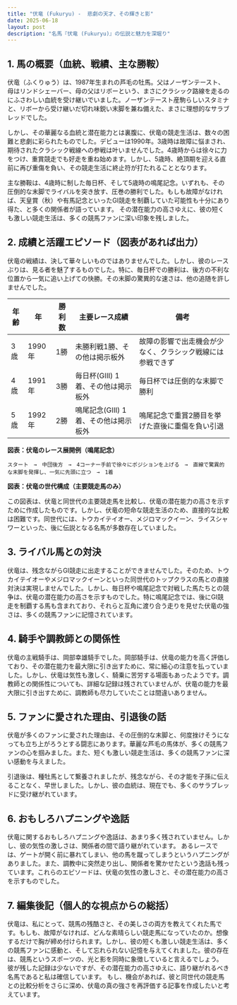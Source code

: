 ```yaml
---
title: "伏竜 (Fukuryu) -  悲劇の天才、その輝きと影"
date: 2025-06-18
layout: post
description: "名馬『伏竜 (Fukuryu)』の伝説と魅力を深堀り"
---
```


## 1. 馬の概要（血統、戦績、主な勝鞍）

伏竜（ふくりゅう）は、1987年生まれの芦毛の牡馬。父はノーザンテースト、母はリンドシェーバー、母の父はリボーという、まさにクラシック路線を走るのにふさわしい血統を受け継いでいました。ノーザンテースト産駒らしいスタミナと、リボーから受け継いだ切れ味鋭い末脚を兼ね備えた、まさに理想的なサラブレッドでした。

しかし、その華麗なる血統と潜在能力とは裏腹に、伏竜の競走生活は、数々の困難と悲劇に彩られたものでした。デビューは1990年。3歳時は故障に悩まされ、期待されたクラシック戦線への参戦は叶いませんでした。4歳時からは徐々に力をつけ、重賞競走でも好走を重ね始めます。しかし、5歳時、絶頂期を迎える直前に再び重傷を負い、その競走生活に終止符が打たれることとなります。

主な勝鞍は、4歳時に制した毎日杯、そして5歳時の鳴尾記念。いずれも、その圧倒的な末脚でライバルを突き放す、圧巻の勝利でした。もしも故障がなければ、天皇賞（秋）や有馬記念といったGI競走を制覇していた可能性も十分にあり得た、と多くの関係者が語っています。  その潜在能力の高さゆえに、彼の短くも激しい競走生活は、多くの競馬ファンに深い印象を残しました。


## 2. 成績と活躍エピソード（図表があれば出力）

伏竜の戦績は、決して華々しいものではありませんでした。しかし、彼のレースぶりは、見る者を魅了するものでした。特に、毎日杯での勝利は、後方の不利な位置から一気に追い上げての快勝。その末脚の驚異的な速さは、他の追随を許しませんでした。

| 年齢 | 年 | 勝利数 | 主要レース成績 | 備考 |
|---|---|---|---|---|
| 3歳 | 1990年 | 1勝 |  未勝利戦1勝、その他は掲示板外 | 故障の影響で出走機会が少なく、クラシック戦線には参戦できず |
| 4歳 | 1991年 | 3勝 | 毎日杯(GIII) 1着、その他は掲示板外 | 毎日杯では圧倒的な末脚で勝利 |
| 5歳 | 1992年 | 2勝 | 鳴尾記念(GIII) 1着、その他は掲示板外 | 鳴尾記念で重賞2勝目を挙げた直後に重傷を負い引退 |


**図表：伏竜のレース展開例（鳴尾記念）**

```
スタート　→　中団後方　→　4コーナー手前で徐々にポジションを上げる　→　直線で驚異的な末脚を発揮し、一気に先頭に立つ　→　1着
```

**図表：伏竜の世代構成（主要競走馬のみ）**

この図表は、伏竜と同世代の主要競走馬を比較し、伏竜の潜在能力の高さを示すために作成したものです。しかし、伏竜の短命な競走生活のため、直接的な比較は困難です。同世代には、トウカイテイオー、メジロマックイーン、ライスシャワーといった、後に伝説となる名馬が多数存在していました。


## 3. ライバル馬との対決

伏竜は、残念ながらGI競走に出走することができませんでした。そのため、トウカイテイオーやメジロマックイーンといった同世代のトップクラスの馬との直接対決は実現しませんでした。しかし、毎日杯や鳴尾記念で対戦した馬たちとの競争は、伏竜の潜在能力の高さを示すものでした。特に鳴尾記念では、後にGI競走を制覇する馬も含まれており、それらと互角に渡り合う走りを見せた伏竜の強さは、多くの競馬ファンに記憶されています。


## 4. 騎手や調教師との関係性

伏竜の主戦騎手は、岡部幸雄騎手でした。岡部騎手は、伏竜の能力を高く評価しており、その潜在能力を最大限に引き出すために、常に細心の注意を払っていました。しかし、伏竜は気性も激しく、騎乗に苦労する場面もあったようです。調教師との関係性についても、詳細な記録は残されていませんが、伏竜の能力を最大限に引き出すために、調教師も尽力していたことは間違いありません。


## 5. ファンに愛された理由、引退後の話

伏竜が多くのファンに愛された理由は、その圧倒的な末脚と、何度挫けそうになっても立ち上がろうとする闘志にあります。華麗な芦毛の馬体が、多くの競馬ファンの心を掴みました。また、短くも激しい競走生活は、多くの競馬ファンに深い感動を与えました。

引退後は、種牡馬として繋養されましたが、残念ながら、その才能を子孫に伝えることなく、早世しました。しかし、彼の血統は、現在でも、多くのサラブレッドに受け継がれています。


## 6. おもしろハプニングや逸話

伏竜に関するおもしろハプニングや逸話は、あまり多く残されていません。しかし、彼の気性の激しさは、関係者の間で語り継がれています。  あるレースでは、ゲートが開く前に暴れてしまい、他の馬を蹴ってしまうというハプニングがありました。また、調教中に突然走り出し、関係者を驚かせたという逸話も残っています。これらのエピソードは、伏竜の気性の激しさと、その潜在能力の高さを示すものでした。


## 7. 編集後記（個人的な視点からの総括）

伏竜は、私にとって、競馬の残酷さと、その美しさの両方を教えてくれた馬です。もしも、故障がなければ、どんな素晴らしい競走馬になっていたのか。想像するだけで胸が締め付けられます。しかし、彼の短くも激しい競走生活は、多くの競馬ファンに感動と、そして忘れられない記憶を与えてくれました。彼の存在は、競馬というスポーツの、光と影を同時に象徴していると言えるでしょう。  彼が残した記録は少ないですが、その潜在能力の高さゆえに、語り継がれるべき名馬であると私は確信しています。  もし、機会があれば、彼と同世代の競走馬との比較分析をさらに深め、伏竜の真の強さを再評価する記事を作成したいと考えています。
